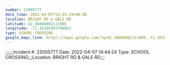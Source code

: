 ```yaml
---
number: 22005777
date_time: 2022-04-07T14:44:24+00:00
location: BRIGHT RD & GALE RD
latitude: 42.38888002111989
longitude: -71.16105993798053
type: SCHOOL CROSSING
google_maps_link: https://maps.google.com/?q=42.38888002111989,-71.16105993798053
---
```


;;;;;;Incident #: 22005777   Date: 2022-04-07 14:44:24   Type: SCHOOL CROSSING;;;Location: BRIGHT RD & GALE RD;;;

